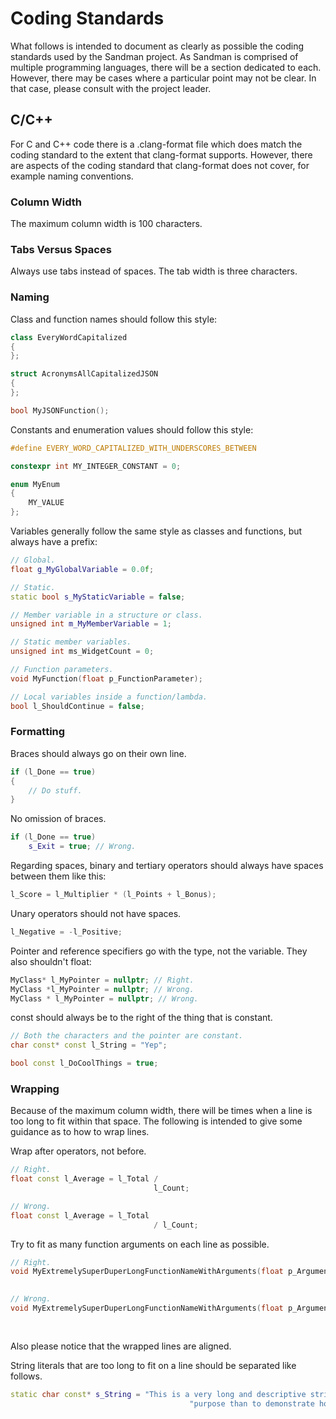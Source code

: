 # Coding Standards

What follows is intended to document as clearly as possible the coding standards used by the Sandman project. As Sandman is comprised of multiple programming languages, there will be a section dedicated to each. However, there may be cases where a particular point may not be clear. In that case, please consult with the project leader.

## C/C++

For C and C++ code there is a .clang-format file which does match the coding standard to the extent that clang-format supports. However, there are aspects of the coding standard that clang-format does not cover, for example naming conventions.

### Column Width

The maximum column width is 100 characters.

### Tabs Versus Spaces

Always use tabs instead of spaces. The tab width is three characters.

### Naming

Class and function names should follow this style:

```cpp
class EveryWordCapitalized
{
};

struct AcronymsAllCapitalizedJSON
{
};

bool MyJSONFunction();
```

Constants and enumeration values should follow this style:

```cpp
#define EVERY_WORD_CAPITALIZED_WITH_UNDERSCORES_BETWEEN

constexpr int MY_INTEGER_CONSTANT = 0;

enum MyEnum
{
	MY_VALUE
};
```

Variables generally follow the same style as classes and functions, but always have a prefix:

```cpp
// Global.
float g_MyGlobalVariable = 0.0f;

// Static.
static bool s_MyStaticVariable = false;

// Member variable in a structure or class.
unsigned int m_MyMemberVariable = 1;

// Static member variables.
unsigned int ms_WidgetCount = 0;

// Function parameters.
void MyFunction(float p_FunctionParameter);

// Local variables inside a function/lambda.
bool l_ShouldContinue = false;
```

### Formatting

Braces should always go on their own line. 

```cpp
if (l_Done == true)
{
	// Do stuff.
}
```
No omission of braces.

```cpp
if (l_Done == true)
	s_Exit = true; // Wrong.
```

Regarding spaces, binary and tertiary operators should always have spaces between them like this:

```cpp
l_Score = l_Multiplier * (l_Points + l_Bonus);
```

Unary operators should not have spaces.

```cpp
l_Negative = -l_Positive;
```

Pointer and reference specifiers go with the type, not the variable. They also shouldn't float:

```cpp
MyClass* l_MyPointer = nullptr; // Right.
MyClass *l_MyPointer = nullptr; // Wrong.
MyClass * l_MyPointer = nullptr; // Wrong.
```

const should always be to the right of the thing that is constant.

```cpp
// Both the characters and the pointer are constant.
char const* const l_String = "Yep";

bool const l_DoCoolThings = true;
```

### Wrapping

Because of the maximum column width, there will be times when a line is too long to fit within that space. The following is intended to give some guidance as to how to wrap lines.

Wrap after operators, not before.

```cpp
// Right.
float const l_Average = l_Total / 
								l_Count;

// Wrong.
float const l_Average = l_Total
								/ l_Count;
```

Try to fit as many function arguments on each line as possible.

```cpp
// Right.
void MyExtremelySuperDuperLongFunctionNameWithArguments(float p_Argument1, float p_Argument2, 
																		  float p_Argument3);

// Wrong.
void MyExtremelySuperDuperLongFunctionNameWithArguments(float p_Argument1, 
																		  float p_Argument2, 
																		  float p_Argument3);
```

Also please notice that the wrapped lines are aligned.

String literals that are too long to fit on a line should be separated like follows.

```cpp
static char const* s_String = "This is a very long and descriptive string which has no other "
										"purpose than to demonstrate how to wrap a string literal.";
```